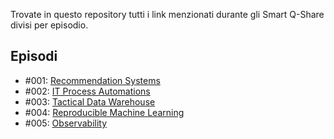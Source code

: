 Trovate in questo repository tutti i link menzionati durante gli Smart Q-Share divisi per episodio.

## Episodi

- #001: [Recommendation Systems](https://github.com/Quantyca/content-qshare/blob/master/S01E01_Recommendation_Systems.md)
- #002: [IT Process Automations](https://github.com/Quantyca/content-qshare/blob/master/S01E02_Process_Automation.md)
- #003: [Tactical Data Warehouse](https://github.com/Quantyca/content-qshare/blob/master/S01E03_Tactical_Data_Warehouse.md)
- #004: [Reproducible Machine Learning](https://github.com/Quantyca/content-qshare/blob/master/S01E04_Reproducible_Machine_Learning.md)
- #005: [Observability](https://github.com/Quantyca/content-qshare/blob/master/S01E05_Observability.md)
